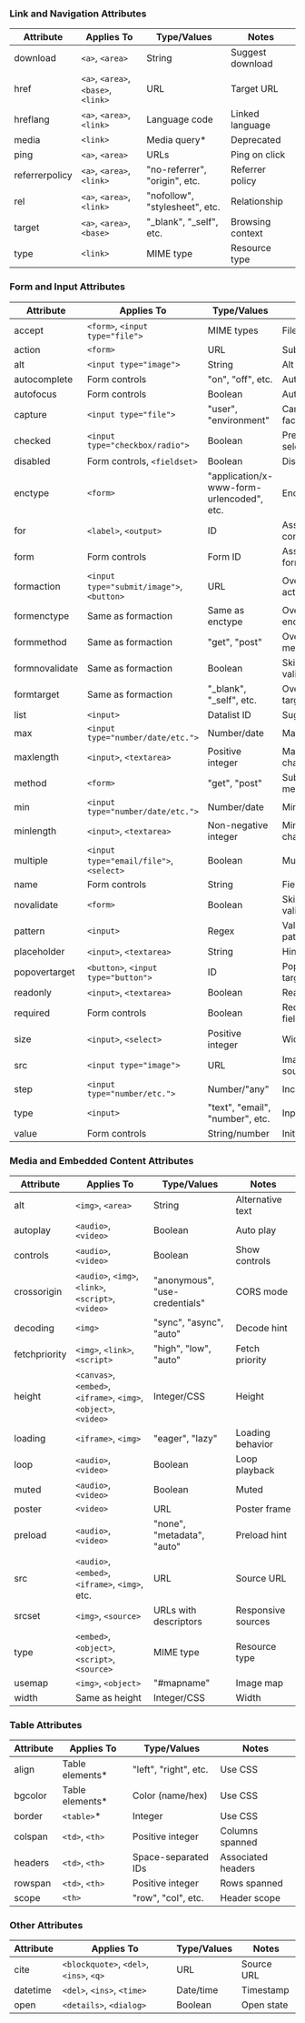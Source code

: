 ### Link and Navigation Attributes

| Attribute    | Applies To          | Type/Values                          | Notes                  |
|--------------|---------------------|--------------------------------------|------------------------|
| download    | `<a>`, `<area>`    | String                              | Suggest download      |
| href        | `<a>`, `<area>`, `<base>`, `<link>` | URL                              | Target URL            |
| hreflang    | `<a>`, `<area>`, `<link>` | Language code                | Linked language       |
| media       | `<link>`           | Media query*                        | Deprecated            |
| ping        | `<a>`, `<area>`    | URLs                                | Ping on click         |
| referrerpolicy | `<a>`, `<area>`, `<link>` | "no-referrer", "origin", etc. | Referrer policy       |
| rel         | `<a>`, `<area>`, `<link>` | "nofollow", "stylesheet", etc. | Relationship          |
| target      | `<a>`, `<area>`, `<base>` | "_blank", "_self", etc.        | Browsing context      |
| type        | `<link>`           | MIME type                           | Resource type         |

### Form and Input Attributes

| Attribute      | Applies To                  | Type/Values                          | Notes                  |
|----------------|-----------------------------|--------------------------------------|------------------------|
| accept        | `<form>`, `<input type="file">` | MIME types                     | File types            |
| action        | `<form>`                   | URL                                 | Submit URL            |
| alt           | `<input type="image">`     | String                              | Alt text              |
| autocomplete  | Form controls              | "on", "off", etc.                   | Autofill hint         |
| autofocus     | Form controls              | Boolean                             | Auto focus            |
| capture       | `<input type="file">`      | "user", "environment"               | Camera facing         |
| checked       | `<input type="checkbox/radio">` | Boolean                        | Pre-selected          |
| disabled      | Form controls, `<fieldset>` | Boolean                            | Disabled              |
| enctype       | `<form>`                   | "application/x-www-form-urlencoded", etc. | Encoding           |
| for           | `<label>`, `<output>`      | ID                                  | Associated control    |
| form          | Form controls              | Form ID                             | Associate form        |
| formaction    | `<input type="submit/image">`, `<button>` | URL                       | Override action       |
| formenctype   | Same as formaction         | Same as enctype                     | Override enctype      |
| formmethod    | Same as formaction         | "get", "post"                       | Override method       |
| formnovalidate| Same as formaction         | Boolean                             | Skip validation       |
| formtarget    | Same as formaction         | "_blank", "_self", etc.             | Override target       |
| list          | `<input>`                  | Datalist ID                         | Suggestions           |
| max           | `<input type="number/date/etc.">` | Number/date                 | Max value             |
| maxlength     | `<input>`, `<textarea>`    | Positive integer                    | Max characters        |
| method        | `<form>`                   | "get", "post"                       | Submit method         |
| min           | `<input type="number/date/etc.">` | Number/date                 | Min value             |
| minlength     | `<input>`, `<textarea>`    | Non-negative integer                | Min characters        |
| multiple      | `<input type="email/file">`, `<select>` | Boolean                      | Multi-select          |
| name          | Form controls              | String                              | Field name            |
| novalidate    | `<form>`                   | Boolean                             | Skip validation       |
| pattern       | `<input>`                  | Regex                               | Validation pattern    |
| placeholder   | `<input>`, `<textarea>`    | String                              | Hint text             |
| popovertarget | `<button>`, `<input type="button">` | ID                          | Popover target        |
| readonly      | `<input>`, `<textarea>`    | Boolean                             | Read-only             |
| required      | Form controls              | Boolean                             | Required field        |
| size          | `<input>`, `<select>`      | Positive integer                    | Width/items           |
| src           | `<input type="image">`     | URL                                 | Image source          |
| step          | `<input type="number/etc.">` | Number/"any"                     | Increment             |
| type          | `<input>`                  | "text", "email", "number", etc.     | Input type            |
| value         | Form controls              | String/number                       | Initial value         |

### Media and Embedded Content Attributes

| Attribute     | Applies To                  | Type/Values                          | Notes                  |
|---------------|-----------------------------|--------------------------------------|------------------------|
| alt          | `<img>`, `<area>`          | String                              | Alternative text      |
| autoplay     | `<audio>`, `<video>`       | Boolean                             | Auto play             |
| controls     | `<audio>`, `<video>`       | Boolean                             | Show controls         |
| crossorigin  | `<audio>`, `<img>`, `<link>`, `<script>`, `<video>` | "anonymous", "use-credentials" | CORS mode             |
| decoding     | `<img>`                    | "sync", "async", "auto"             | Decode hint           |
| fetchpriority| `<img>`, `<link>`, `<script>` | "high", "low", "auto"            | Fetch priority        |
| height       | `<canvas>`, `<embed>`, `<iframe>`, `<img>`, `<object>`, `<video>` | Integer/CSS | Height                |
| loading      | `<iframe>`, `<img>`        | "eager", "lazy"                     | Loading behavior      |
| loop         | `<audio>`, `<video>`       | Boolean                             | Loop playback         |
| muted        | `<audio>`, `<video>`       | Boolean                             | Muted                 |
| poster       | `<video>`                  | URL                                 | Poster frame          |
| preload      | `<audio>`, `<video>`       | "none", "metadata", "auto"          | Preload hint          |
| src          | `<audio>`, `<embed>`, `<iframe>`, `<img>`, etc. | URL               | Source URL            |
| srcset       | `<img>`, `<source>`        | URLs with descriptors               | Responsive sources    |
| type         | `<embed>`, `<object>`, `<script>`, `<source>` | MIME type           | Resource type         |
| usemap       | `<img>`, `<object>`        | "#mapname"                          | Image map             |
| width        | Same as height             | Integer/CSS                         | Width                 |

### Table Attributes

| Attribute | Applies To    | Type/Values                  | Notes                  |
|-----------|---------------|------------------------------|------------------------|
| align    | Table elements* | "left", "right", etc.       | Use CSS               |
| bgcolor  | Table elements* | Color (name/hex)           | Use CSS               |
| border   | `<table>`*    | Integer                     | Use CSS               |
| colspan  | `<td>`, `<th>`| Positive integer            | Columns spanned       |
| headers  | `<td>`, `<th>`| Space-separated IDs         | Associated headers    |
| rowspan  | `<td>`, `<th>`| Positive integer            | Rows spanned          |
| scope    | `<th>`        | "row", "col", etc.          | Header scope          |

### Other Attributes

| Attribute | Applies To    | Type/Values                  | Notes                  |
|-----------|---------------|------------------------------|------------------------|
| cite     | `<blockquote>`, `<del>`, `<ins>`, `<q>` | URL                 | Source URL            |
| datetime | `<del>`, `<ins>`, `<time>` | Date/time                 | Timestamp             |
| open     | `<details>`, `<dialog>` | Boolean                    | Open state            |